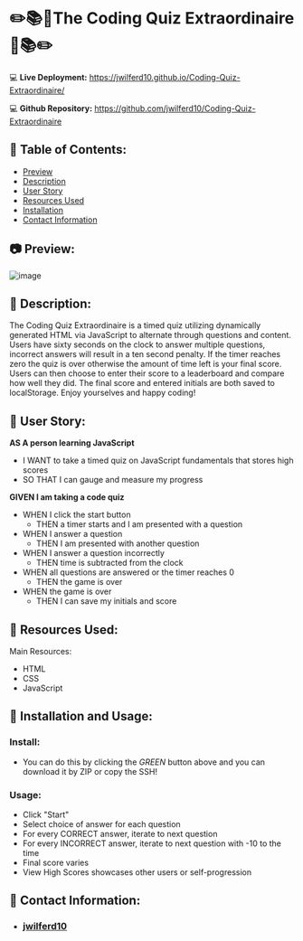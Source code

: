 # :pencil2::books::book:The Coding Quiz Extraordinaire:book::books::pencil2:

:computer: **Live Deployment:** https://jwilferd10.github.io/Coding-Quiz-Extraordinaire/

:computer: **Github Repository:** https://github.com/jwilferd10/Coding-Quiz-Extraordinaire

## :open_file_folder: Table of Contents:
  - [Preview](#camera-preview)
  - [Description](#wave-description)
  - [User Story](#book-user-story)
  - [Resources Used](#floppy_disk-resources-used)
  - [Installation](#minidisc-installation-and-usage)
  - [Contact Information](#e-mail-contact-information)

## :camera: Preview:
![image](assets/img/demo.gif)

## :wave: Description: 
<p> 
The Coding Quiz Extraordinaire is a timed quiz utilizing dynamically generated HTML via JavaScript to alternate through questions and content. Users have sixty seconds on the clock to answer multiple questions, incorrect answers will result in a ten second penalty. If the timer reaches zero the quiz is over otherwise the amount of time left is your final score. Users can then choose to enter their score to a leaderboard and compare how well they did. The final score and entered initials are both saved to localStorage. Enjoy yourselves and happy coding!
</p>
  
## :book: User Story:
**AS A person learning JavaScript**
- I WANT to take a timed quiz on JavaScript fundamentals that stores high scores
- SO THAT I can gauge and measure my progress 

**GIVEN I am taking a code quiz**
- WHEN I click the start button
  - THEN a timer starts and I am presented with a question
- WHEN I answer a question
  - THEN I am presented with another question
- WHEN I answer a question incorrectly
  - THEN time is subtracted from the clock
- WHEN all questions are answered or the timer reaches 0
  - THEN the game is over
- WHEN the game is over
  - THEN I can save my initials and score

## :floppy_disk: Resources Used:
Main Resources:
- HTML
- CSS
- JavaScript

## :minidisc: Installation and Usage:
### Install:
- You can do this by clicking the *GREEN* button above and you can download it by ZIP or copy the SSH!
### Usage:
- Click "Start"
- Select choice of answer for each question
- For every CORRECT answer, iterate to next question
- For every INCORRECT answer, iterate to next question with -10 to the time
- Final score varies
- View High Scores showcases other users or self-progression 

## :e-mail: Contact Information:
- ### [jwilferd10](https://github.com/jwilferd10)
